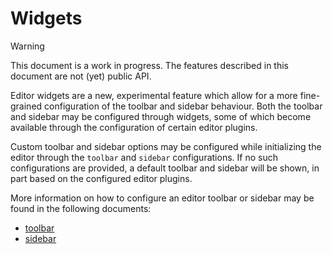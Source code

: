 # Widgets

> [!WARNING]
>This document is a work in progress. 
>The features described in this document are not (yet) public API.

Editor widgets are a new, experimental feature which allow for a more fine-grained configuration of the toolbar and sidebar behaviour.
Both the toolbar and sidebar may be configured through widgets, some of which become available through the configuration of certain editor plugins.

Custom toolbar and sidebar options may be configured while initializing the editor through the `toolbar` and `sidebar` configurations.
If no such configurations are provided, a default toolbar and sidebar will be shown, in part based on the configured editor plugins.

More information on how to configure an editor toolbar or sidebar may be found in the following documents:
* [toolbar](/docs/widgets/toolbar.md)
* [sidebar](/docs/widgets/sidebar.md)
